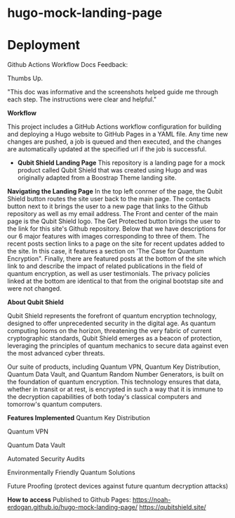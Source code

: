 # hugo-mock-landing-page

# Deployment 

Github Actions Workflow Docs Feedback:

Thumbs Up.

"This doc was informative and the screenshots helped guide me through each step. The instructions were clear and helpful."

**Workflow**

This project includes a GitHub Actions workflow configuration for building and deploying a Hugo website to GitHub Pages in a YAML file. Any time new changes are pushed, a job is queued and then executed, and the changes are automatically updated at the specified url if the job is successful.

- **Qubit Shield Landing Page**
This repository is a landing page for a mock product called Qubit Shield that was created using Hugo and was originally adapted from a Boostrap Theme landing site. 

**Navigating the Landing Page**
In the top left conrner of the page, the Qubit Shield button routes the site user back to the main page. The contacts button next to it brings the user to a new page that links to the Github repository as well as my email address. The Front and center of the main page is the Qubit Shield logo. The Get Protected button brings the user to the link for this site's Github repository. Below that we have descriptions for our 6 major features with images corresponding to three of them. The recent posts section links to a page on the site for recent updates added to the site. In this case, it features a section on 'The Case for Quantum Encryption". Finally, there are featured posts at the bottom of the site which link to and describe the impact of related publications in the field of quantum encryption, as well as user testimonials. The privacy policies linked at the bottom are identical to that from the original bootstap site and were not changed. 

**About Qubit Shield**

Qubit Shield represents the forefront of quantum encryption technology, designed to offer unprecedented security in the digital age. As quantum computing looms on the horizon, threatening the very fabric of current cryptographic standards, Qubit Shield emerges as a beacon of protection, leveraging the principles of quantum mechanics to secure data against even the most advanced cyber threats.

Our suite of products, including Quantum VPN, Quantum Key Distribution, Quantum Data Vault, and Quantum Random Number Generators, is built on the foundation of quantum encryption. This technology ensures that data, whether in transit or at rest, is encrypted in such a way that it is immune to the decryption capabilities of both today's classical computers and tomorrow's quantum computers.

**Features Implemented**
Quantum Key Distribution

Quantum VPN

Quantum Data Vault

Automated Security Audits

Environmentally Friendly Quantum Solutions

Future Proofing (protect devices against future quantum decryption attacks)

**How to access**
Published to Github Pages:
https://noah-erdogan.github.io/hugo-mock-landing-page/
https://qubitshield.site/
